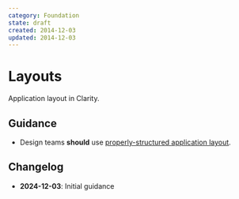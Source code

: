 ```yaml
---
category: Foundation
state: draft
created: 2014-12-03
updated: 2014-12-03
---
```


# Layouts

Application layout in Clarity.

## Guidance

- Design teams **should** use [properly-structured application layout](https://clarity.design/documentation/app-layout).

## Changelog

- **2024-12-03**: Initial guidance
